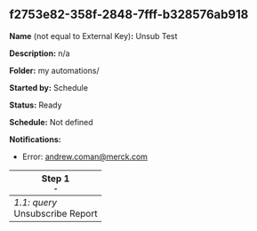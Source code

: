 ## f2753e82-358f-2848-7fff-b328576ab918

**Name** (not equal to External Key)**:** Unsub Test

**Description:** n/a

**Folder:** my automations/

**Started by:** Schedule

**Status:** Ready

**Schedule:** Not defined

**Notifications:**

* Error: andrew.coman@merck.com

| Step 1<br>_<small>-</small>_ |
| --- |
| _1.1: query_<br>Unsubscribe Report |
